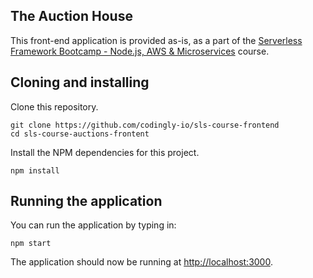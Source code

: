 ## The Auction House

This front-end application is provided as-is, as a part of the [Serverless Framework Bootcamp - Node.js, AWS & Microservices](https://www.udemy.com/course/serverless-framework?referralCode=3BE4411C3364176D6722) course.

## Cloning and installing

Clone this repository.

```
git clone https://github.com/codingly-io/sls-course-frontend
cd sls-course-auctions-frontent
```

Install the NPM dependencies for this project.

```
npm install
```

## Running the application

You can run the application by typing in:

```
npm start
```

The application should now be running at [http://localhost:3000](http://localhost:3000).
